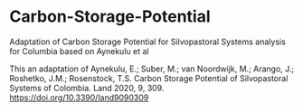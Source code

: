 # Carbon-Storage-Potential
Adaptation of Carbon Storage Potential for Silvopastoral Systems analysis for Columbia based on Aynekulu et al

This an adaptation of Aynekulu, E.; Suber, M.; van Noordwijk, M.; Arango, J.; Roshetko, J.M.; Rosenstock, T.S. Carbon Storage Potential of Silvopastoral Systems of Colombia. Land 2020, 9, 309. https://doi.org/10.3390/land9090309
